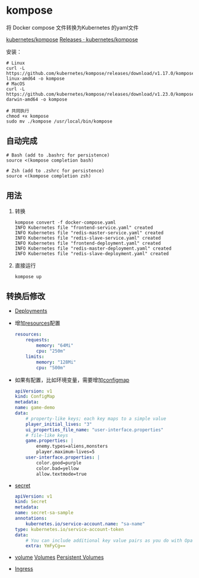 # kompose

将 Docker compose 文件转换为Kubernetes 的yaml文件

[kubernetes/kompose](https://github.com/kubernetes/kompose)
[Releases · kubernetes/kompose](https://github.com/kubernetes/kompose/releases)

安装：

```shell
# Linux
curl -L https://github.com/kubernetes/kompose/releases/download/v1.17.0/kompose-linux-amd64 -o kompose
# MacOS
curl -L https://github.com/kubernetes/kompose/releases/download/v1.23.0/kompose-darwin-amd64 -o kompose

# 共同执行
chmod +x kompose
sudo mv ./kompose /usr/local/bin/kompose
```

## 自动完成

```shell
# Bash (add to .bashrc for persistence)
source <(kompose completion bash)

# Zsh (add to .zshrc for persistence)
source <(kompose completion zsh)
```

## 用法

1. 转换

    ```shell
    kompose convert -f docker-compose.yaml
    INFO Kubernetes file "frontend-service.yaml" created         
    INFO Kubernetes file "redis-master-service.yaml" created     
    INFO Kubernetes file "redis-slave-service.yaml" created      
    INFO Kubernetes file "frontend-deployment.yaml" created      
    INFO Kubernetes file "redis-master-deployment.yaml" created  
    INFO Kubernetes file "redis-slave-deployment.yaml" created 
    ```

2. 直接运行

    ```shell
    kompose up
    ```

## 转换后修改

- [Deployments](https://kubernetes.io/zh/docs/concepts/workloads/controllers/deployment/)

- 增加[resources](https://kubernetes.io/docs/concepts/configuration/manage-resources-containers/)配置

    ```yaml
    resources:
        requests:
            memory: "64Mi"
            cpu: "250m"
        limits:
            memory: "128Mi"
            cpu: "500m"
    ```

- 如果有配置，比如环境变量，需要增加[configmap](https://kubernetes.io/docs/concepts/configuration/configmap/)

    ```yaml
    apiVersion: v1
    kind: ConfigMap
    metadata:
    name: game-demo
    data:
        # property-like keys; each key maps to a simple value
        player_initial_lives: "3"
        ui_properties_file_name: "user-interface.properties"
        # file-like keys
        game.properties: |
            enemy.types=aliens,monsters
            player.maximum-lives=5    
        user-interface.properties: |
            color.good=purple
            color.bad=yellow
            allow.textmode=true   
    ```

- [secret](https://kubernetes.io/docs/concepts/configuration/secret/)

    ```yaml
    apiVersion: v1
    kind: Secret
    metadata:
    name: secret-sa-sample
    annotations:
        kubernetes.io/service-account.name: "sa-name"
    type: kubernetes.io/service-account-token
    data:
        # You can include additional key value pairs as you do with Opaque Secrets
        extra: YmFyCg==
    ```

- [volume](https://kubernetes.io/docs/concepts/storage/persistent-volumes/)
    [Volumes](https://kubernetes.io/docs/concepts/storage/volumes/)
    [Persistent Volumes](https://kubernetes.io/docs/concepts/storage/persistent-volumes/)

- [Ingress](https://kubernetes.io/zh/docs/concepts/services-networking/ingress/)